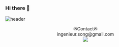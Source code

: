 ### Hi there 👋

<!--
**IngenieurSong/IngenieurSong** is a ✨ _special_ ✨ repository because its `README.md` (this file) appears on your GitHub profile.

Here are some ideas to get you started:

- 🔭 I’m currently working on ...
- 🌱 I’m currently learning ...
- 👯 I’m looking to collaborate on ...
- 🤔 I’m looking for help with ...
- 💬 Ask me about ...
- 📫 How to reach me: ...
- 😄 Pronouns: ...
- ⚡ Fun fact: ...
-->

![header](https://capsule-render.vercel.app/api?type=waving&color=0055FF&height=250&section=header&text=Suin%20Song&fontSize=70&fontColor=FFFFFF&fontAlignY=40)
  
  
<div align=center>✉Contact✉</div>  
<div align=center>ingenieur.song@gmail.com</div>
<div align=center><a href="https://it-is-my-life.tistory.com/" target="_blank"><img src="https://img.shields.io/badge/blog-000000?style=flat-square&logo=Tistory&logoColor=white"/></a></div>
